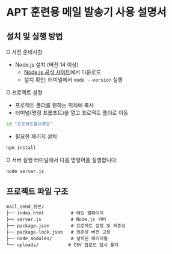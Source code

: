 # APT 훈련용 메일 발송기 사용 설명서

## 설치 및 실행 방법

O 사전 준비사항
- Node.js 설치 (버전 14 이상)
  - [Node.js 공식 사이트](https://nodejs.org/)에서 다운로드
  - 설치 확인: 터미널에서 `node --version` 실행

O 프로젝트 설정
  - 프로젝트 폴더를 원하는 위치에 복사
  -  터미널(명령 프롬프트)을 열고 프로젝트 폴더로 이동
   ```bash
   cd "프로젝트폴더경로"
   ```
  - 필요한 패키지 설치
   ```bash
   npm install
   ```

O 서버 실행
터미널에서 다음 명령어를 실행합니다:
```bash
node server.js
```

## 프로젝트 파일 구조
```
mail_send_원본/
├── index.html          # 메인 웹페이지
├── server.js           # Node.js 서버
├── package.json        # 프로젝트 설정 및 의존성
├── package-lock.json   # 의존성 버전 고정
├── node_modules/       # 설치된 패키지들
└── uploads/           # CSV 업로드 임시 폴더
```